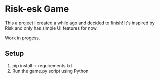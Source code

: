 # Risk-esk Game

This a project I created a while ago and decided to finish! It's inspired by Risk and only has simple UI features for now.

Work in progess.

## Setup

1. pip install -r requirements.txt
2. Run the game.py script using Python